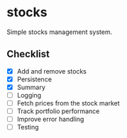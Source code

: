 # stocks
Simple stocks management system.

## Checklist
- [x] Add and remove stocks
- [x] Persistence 
- [x] Summary
- [ ] Logging
- [ ] Fetch prices from the stock market
- [ ] Track portfolio performance
- [ ] Improve error handling
- [ ] Testing